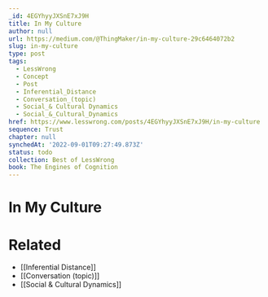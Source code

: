 ```yaml
---
_id: 4EGYhyyJXSnE7xJ9H
title: In My Culture
author: null
url: https://medium.com/@ThingMaker/in-my-culture-29c6464072b2
slug: in-my-culture
type: post
tags:
  - LessWrong
  - Concept
  - Post
  - Inferential_Distance
  - Conversation_(topic)
  - Social_& Cultural Dynamics
  - Social_&_Cultural_Dynamics
href: https://www.lesswrong.com/posts/4EGYhyyJXSnE7xJ9H/in-my-culture
sequence: Trust
chapter: null
synchedAt: '2022-09-01T09:27:49.873Z'
status: todo
collection: Best of LessWrong
book: The Engines of Cognition
---
```


# In My Culture


# Related

- [[Inferential Distance]]
- [[Conversation (topic)]]
- [[Social & Cultural Dynamics]]